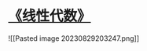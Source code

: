 # [《线性代数》](https://www.bilibili.com/video/BV1aW411Q7x1/?spm_id_from=333.337.search-card.all.click&vd_source=8333825fa7abe6ed50c46c87d613ac03)


![[Pasted image 20230829203247.png]]